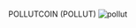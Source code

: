 #
POLLUTCOIN (POLLUT)
![pollut](https://user-images.githubusercontent.com/37994033/65278366-fc881780-daf9-11e9-8079-fcbc5bc4fccf.png)
